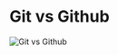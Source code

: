 # Git vs Github
![Git vs Github](https://devmountain.com/wp-content/uploads/2022/01/Gitvs_Github-1a-1.jpg)
